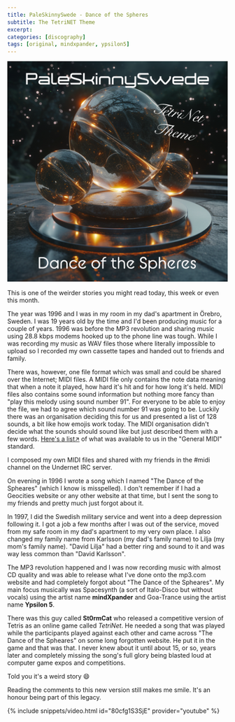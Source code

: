```yaml
---
title: PaleSkinnySwede - Dance of the Spheres
subtitle: The TetriNET Theme
excerpt: 
categories: [discography]
tags: [original, mindxpander, ypsilon5]
---
```


![PaleSkinnySwede - Dance of the Spheres](/assets/images/discography/PaleSkinnySwede-Dance_of_the_Spheres/PaleSkinnySwede_-_Dance_of_the_Spheres.png)

This is one of the weirder stories you might read today, this week or even this month.

The year was 1996 and I was in my room in my dad's apartment in Örebro, Sweden. I was 19 years old by the time and I'd been producing music for a couple of years. 1996 was before the MP3 revolution and sharing music using 28.8 kbps modems hooked up to the phone line was tough. While I was recording my music as WAV files those where literally impossible to upload so I recorded my own cassette tapes and handed out to friends and family.

There was, however, one file format which was small and could be shared over the Internet; MIDI files. A MIDI file only contains the note data meaning that when a note it played, how hard it's hit and for how long it's held. MIDI files also contains some sound information but nothing more fancy than "play this melody using sound number 91". For everyone to be able to enjoy the file, we had to agree which sound number 91 was going to be. Luckily there was an organisation deciding this for us and presented a list of 128 sounds, a bit like how emojis work today. The MIDI organisation didn't decide what the sounds should sound like but just described them with a few words. [Here's a list↗](midi.org/specifications-old/item/gm-level-1-sound-set) of what was available to us in the "General MIDI" standard.

I composed my own MIDI files and shared with my friends in the #midi channel on the Undernet IRC server.

On evening in 1996 I wrote a song which I named "The Dance of the Spheares" (which I know is misspelled). I don't remember if I had a Geocities website or any other website at that time, but I sent the song to my friends and pretty much just forgot about it.

In 1997, I did the Swedish military service and went into a deep depression following it. I got a job a few months after I was out of the service, moved from my safe room in my dad's apartment to my very own place. I also changed my family name from Karlsson (my dad's family name) to Lilja (my mom's family name). "David Lilja" had a better ring and sound to it and was way less common than "David Karlsson".

The MP3 revolution happened and I was now recording music with almost CD quality and was able to release what I've done onto the mp3.com website and had completely forgot about "The Dance of the Spheares". My main focus musically was Spacesynth (a sort of Italo-Disco but without vocals) using the artist name **mindXpander** and Goa-Trance using the artist name **Ypsilon 5**.

There was this guy called **St0rmCat** who released a competitive version of Tetris as an online game called *TetriNet*. He needed a song that was played while the participants played against each other and came across "The Dance of the Spheares" on some long forgotten website. He put it in the game and that was that. I never knew about it until about 15, or so, years later and completely missing the song's full glory being blasted loud at computer game expos and competitions.

Told you it's a weird story 😄

Reading the comments to this new version still makes me smile. It's an honour being part of this legacy.

{% include snippets/video.html id="80cfg1S3SjE" provider="youtube" %}
